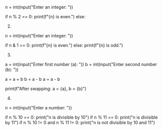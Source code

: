 n = int(input("Enter an integer: "))

if n % 2 == 0:
    print(f"{n} is even.")
else:



2)
n = int(input("Enter an integer: "))

if n & 1 == 0:
    print(f"{n} is even.")
else:
    print(f"{n} is odd.")




    
3)
a = int(input("Enter first number (a): "))
b = int(input("Enter second number (b): "))

a = a + b
b = a - b
a = a - b

print(f"After swapping: a = {a}, b = {b}")



4)
n = int(input("Enter a number: "))

if n % 10 == 0:
    print("n is divisible by 10")
if n % 11 == 0:
    print("n is divisible by 11")
if n % 10 != 0 and n % 11 != 0:
    print("n is not divisible by 10 and 11")

